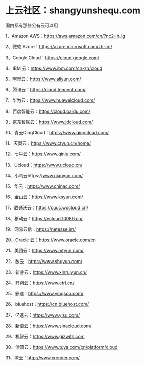 # 上云社区：shangyunshequ.com
国内都有那些公有云可以用

1、Amazon AWS：https://aws.amazon.com/cn/?nc2=h_lg

2、微软 Azure：https://azure.microsoft.com/zh-cn/

3、Google Cloud：https://cloud.google.com/

4、IBM 云：https://www.ibm.com/cn-zh/cloud

5、阿里云：https://www.aliyun.com/

6、腾讯云：https://cloud.tencent.com/

7、华为云：https://www.huaweicloud.com/

8、百度智能云：https://cloud.baidu.com/

9、京东智联云：https://www.jdcloud.com/

10、青云QingCloud：https://www.qingcloud.com/

11、天翼云：https://www.ctyun.cn/home/

12、七牛云：https://www.qiniu.com/

13、Ucloud：https://www.ucloud.cn/

14、小鸟云https://www.niaoyun.com/

15、华云：https://www.chinac.com/

16、金山云：https://www.ksyun.com/

17、联通沃云：https://cucc.wocloud.cn/

18、移动云：https://ecloud.10086.cn/

19、网易云信：https://netease.im/

20、Oracle 云：https://www.oracle.com/cn

21、美团云：https://www.mtyun.com/

22、数云：https://www.shuyun.com/

23、新睿云：https://www.xinruiyun.cn/

24、开创云：https://www.ctrl.cn/

25、影速：https://www.yingsoo.com/

26、bluehost：https://cn.bluehost.com/

27、亿速云：https://www.yisu.com/

28、新浪云：https://www.sinacloud.com/

29、机智云：https://www.gizwits.com

30、涂鸦云：https://www.tuya.com/cn/platform/cloud

31、渲云：http://www.xrender.com/


